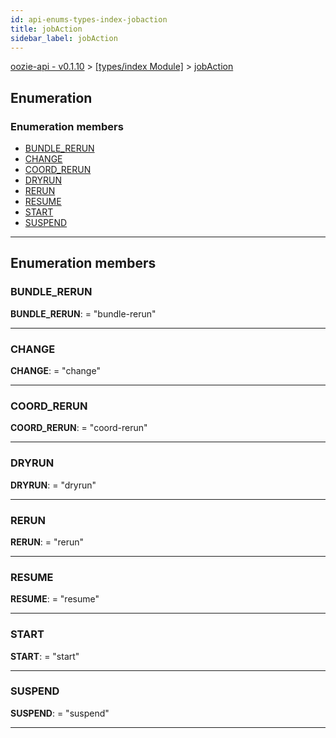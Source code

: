```yaml
---
id: api-enums-types-index-jobaction
title: jobAction
sidebar_label: jobAction
---
```


[oozie-api - v0.1.10](api-readme.md) > [[types/index Module]](api-modules-types-index-module.md) > [jobAction](api-enums-types-index-jobaction.md)

## Enumeration

### Enumeration members

* [BUNDLE_RERUN](api-enums-types-index-jobaction.md#bundle_rerun)
* [CHANGE](api-enums-types-index-jobaction.md#change)
* [COORD_RERUN](api-enums-types-index-jobaction.md#coord_rerun)
* [DRYRUN](api-enums-types-index-jobaction.md#dryrun)
* [RERUN](api-enums-types-index-jobaction.md#rerun)
* [RESUME](api-enums-types-index-jobaction.md#resume)
* [START](api-enums-types-index-jobaction.md#start)
* [SUSPEND](api-enums-types-index-jobaction.md#suspend)

---

## Enumeration members

<a id="bundle_rerun"></a>

###  BUNDLE_RERUN

**BUNDLE_RERUN**:  = "bundle-rerun"

___
<a id="change"></a>

###  CHANGE

**CHANGE**:  = "change"

___
<a id="coord_rerun"></a>

###  COORD_RERUN

**COORD_RERUN**:  = "coord-rerun"

___
<a id="dryrun"></a>

###  DRYRUN

**DRYRUN**:  = "dryrun"

___
<a id="rerun"></a>

###  RERUN

**RERUN**:  = "rerun"

___
<a id="resume"></a>

###  RESUME

**RESUME**:  = "resume"

___
<a id="start"></a>

###  START

**START**:  = "start"

___
<a id="suspend"></a>

###  SUSPEND

**SUSPEND**:  = "suspend"

___

